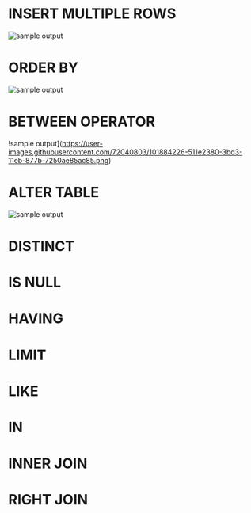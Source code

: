 # INSERT MULTIPLE ROWS
![sample output](https://user-images.githubusercontent.com/72040803/101884108-2af88380-3bd3-11eb-9e7d-0453fb18a195.png)

# ORDER BY
![sample output](https://user-images.githubusercontent.com/72040803/101884193-4499cb00-3bd3-11eb-99a4-07ef1fe1128b.png)

# BETWEEN OPERATOR
!sample output](https://user-images.githubusercontent.com/72040803/101884226-511e2380-3bd3-11eb-877b-7250ae85ac85.png)

# ALTER TABLE
![sample output](https://user-images.githubusercontent.com/72040803/101884250-5aa78b80-3bd3-11eb-8cbd-26263b187bef.png)

# DISTINCT

# IS NULL

# HAVING

# LIMIT

# LIKE 

# IN

# INNER JOIN 

# RIGHT JOIN


